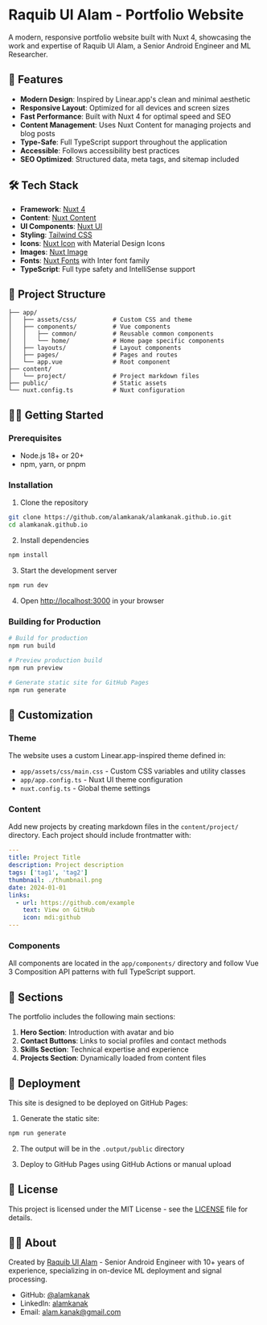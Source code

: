 # Raquib Ul Alam - Portfolio Website

A modern, responsive portfolio website built with Nuxt 4, showcasing the work and expertise of Raquib Ul Alam, a Senior Android Engineer and ML Researcher.

## 🚀 Features

- **Modern Design**: Inspired by Linear.app's clean and minimal aesthetic
- **Responsive Layout**: Optimized for all devices and screen sizes
- **Fast Performance**: Built with Nuxt 4 for optimal speed and SEO
- **Content Management**: Uses Nuxt Content for managing projects and blog posts
- **Type-Safe**: Full TypeScript support throughout the application
- **Accessible**: Follows accessibility best practices
- **SEO Optimized**: Structured data, meta tags, and sitemap included

## 🛠️ Tech Stack

- **Framework**: [Nuxt 4](https://nuxt.com/)
- **Content**: [Nuxt Content](https://content.nuxt.com/)
- **UI Components**: [Nuxt UI](https://ui.nuxt.com/)
- **Styling**: [Tailwind CSS](https://tailwindcss.com/)
- **Icons**: [Nuxt Icon](https://nuxt.com/modules/icon) with Material Design Icons
- **Images**: [Nuxt Image](https://image.nuxt.com/)
- **Fonts**: [Nuxt Fonts](https://fonts.nuxt.com/) with Inter font family
- **TypeScript**: Full type safety and IntelliSense support

## 📁 Project Structure

```
├── app/
│   ├── assets/css/          # Custom CSS and theme
│   ├── components/          # Vue components
│   │   ├── common/          # Reusable common components
│   │   └── home/            # Home page specific components
│   ├── layouts/             # Layout components
│   ├── pages/               # Pages and routes
│   └── app.vue              # Root component
├── content/
│   └── project/             # Project markdown files
├── public/                  # Static assets
└── nuxt.config.ts           # Nuxt configuration
```

## 🏃‍♂️ Getting Started

### Prerequisites

- Node.js 18+ or 20+
- npm, yarn, or pnpm

### Installation

1. Clone the repository
```bash
git clone https://github.com/alamkanak/alamkanak.github.io.git
cd alamkanak.github.io
```

2. Install dependencies
```bash
npm install
```

3. Start the development server
```bash
npm run dev
```

4. Open [http://localhost:3000](http://localhost:3000) in your browser

### Building for Production

```bash
# Build for production
npm run build

# Preview production build
npm run preview

# Generate static site for GitHub Pages
npm run generate
```

## 🎨 Customization

### Theme

The website uses a custom Linear.app-inspired theme defined in:
- `app/assets/css/main.css` - Custom CSS variables and utility classes
- `app/app.config.ts` - Nuxt UI theme configuration
- `nuxt.config.ts` - Global theme settings

### Content

Add new projects by creating markdown files in the `content/project/` directory. Each project should include frontmatter with:

```yaml
---
title: Project Title
description: Project description
tags: ['tag1', 'tag2']
thumbnail: ./thumbnail.png
date: 2024-01-01
links:
  - url: https://github.com/example
    text: View on GitHub
    icon: mdi:github
---
```

### Components

All components are located in the `app/components/` directory and follow Vue 3 Composition API patterns with full TypeScript support.

## 📱 Sections

The portfolio includes the following main sections:

1. **Hero Section**: Introduction with avatar and bio
2. **Contact Buttons**: Links to social profiles and contact methods
3. **Skills Section**: Technical expertise and experience
4. **Projects Section**: Dynamically loaded from content files

## 🚀 Deployment

This site is designed to be deployed on GitHub Pages:

1. Generate the static site:
```bash
npm run generate
```

2. The output will be in the `.output/public` directory

3. Deploy to GitHub Pages using GitHub Actions or manual upload

## 📄 License

This project is licensed under the MIT License - see the [LICENSE](LICENSE) file for details.

## 👨‍💻 About

Created by [Raquib Ul Alam](https://github.com/alamkanak) - Senior Android Engineer with 10+ years of experience, specializing in on-device ML deployment and signal processing.

- GitHub: [@alamkanak](https://github.com/alamkanak)
- LinkedIn: [alamkanak](https://www.linkedin.com/in/alamkanak/)
- Email: alam.kanak@gmail.com
